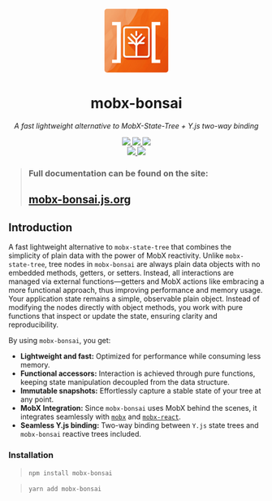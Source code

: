 <p align="center">
  <img src="./logo.png" height="128" />
  <h1 align="center">mobx-bonsai</h1>
</p>
<p align="center">
  <i>A fast lightweight alternative to MobX-State-Tree + Y.js two-way binding</i>
</p>

<p align="center">
  <a aria-label="NPM version" href="https://www.npmjs.com/package/mobx-bonsai">
    <img src="https://img.shields.io/npm/v/mobx-bonsai.svg?style=for-the-badge&logo=npm&labelColor=333" />
  </a>
  <a aria-label="License" href="./LICENSE">
    <img src="https://img.shields.io/npm/l/mobx-bonsai.svg?style=for-the-badge&labelColor=333" />
  </a>
  <a aria-label="Types" href="./packages/mobx-bonsai/tsconfig.json">
    <img src="https://img.shields.io/npm/types/mobx-bonsai.svg?style=for-the-badge&logo=typescript&labelColor=333" />
  </a>
  <br />
  <a aria-label="CI" href="https://github.com/xaviergonz/mobx-bonsai/actions/workflows/main.yml">
    <img src="https://img.shields.io/github/actions/workflow/status/xaviergonz/mobx-bonsai/main.yml?branch=master&label=CI&logo=github&style=for-the-badge&labelColor=333" />
  </a>
  <a aria-label="Codecov" href="https://codecov.io/gh/xaviergonz/mobx-bonsai">
    <img src="https://img.shields.io/codecov/c/github/xaviergonz/mobx-bonsai?token=6MLRFUBK8V&label=codecov&logo=codecov&style=for-the-badge&labelColor=333" />
  </a>
</p>

> ### Full documentation can be found on the site:
>
> ## [mobx-bonsai.js.org](https://mobx-bonsai.js.org)

## Introduction

A fast lightweight alternative to `mobx-state-tree` that combines the simplicity of plain data with the power of MobX reactivity. Unlike `mobx-state-tree`, tree nodes in `mobx-bonsai` are always plain data objects with no embedded methods, getters, or setters. Instead, all interactions are managed via external functions—getters and MobX actions like embracing a more functional approach, thus improving performance and memory usage. Your application state remains a simple, observable plain object. Instead of modifying the nodes directly with object methods, you work with pure functions that inspect or update the state, ensuring clarity and reproducibility.

By using `mobx-bonsai`, you get:

- **Lightweight and fast:** Optimized for performance while consuming less memory.
- **Functional accessors:** Interaction is achieved through pure functions, keeping state manipulation decoupled from the data structure.
- **Immutable snapshots:** Effortlessly capture a stable state of your tree at any point.
- **MobX Integration:** Since `mobx-bonsai` uses MobX behind the scenes, it integrates seamlessly with [`mobx`](https://mobx.js.org) and [`mobx-react`](https://github.com/mobxjs/mobx-react).
- **Seamless Y.js binding:** Two-way binding between `Y.js` state trees and `mobx-bonsai` reactive trees included.

### Installation

> `npm install mobx-bonsai`

> `yarn add mobx-bonsai`
